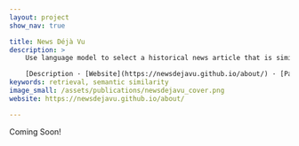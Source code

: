 ```yaml
---
layout: project
show_nav: true

title: News Déjà Vu
description: >
    Use language model to select a historical news article that is similar in its use of language to a modern news article.

    [Description · [Website](https://newsdejavu.github.io/about/) · [Package](https://dell-research-harvard.github.io/projects/386newsdejavu) · [Paper](redirects/publications/newsdejavu) · [Github](https://github.com/dell-research-harvard/newsdejavu)
keywords: retrieval, semantic similarity
image_small: /assets/publications/newsdejavu_cover.png
website: https://newsdejavu.github.io/about/

---
```


Coming Soon!
